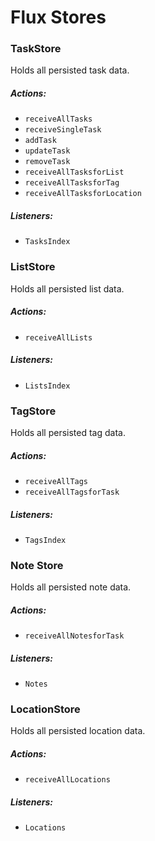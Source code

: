 # Flux Stores

### TaskStore

Holds all persisted task data.

##### Actions:
- `receiveAllTasks`
- `receiveSingleTask`
- `addTask`
- `updateTask`
- `removeTask`
- `receiveAllTasksforList`
- `receiveAllTasksforTag`
- `receiveAllTasksforLocation`

##### Listeners:
- `TasksIndex`

### ListStore

Holds all persisted list data.

##### Actions:
- `receiveAllLists`

##### Listeners:
- `ListsIndex`


### TagStore

Holds all persisted tag data.

##### Actions:
- `receiveAllTags`
- `receiveAllTagsforTask`

##### Listeners:
- `TagsIndex`


### Note Store

Holds all persisted note data.

##### Actions:
- `receiveAllNotesforTask`

##### Listeners:
- `Notes`


### LocationStore

Holds all persisted location data.

##### Actions:
- `receiveAllLocations`

##### Listeners:
- `Locations`

